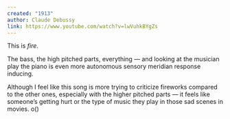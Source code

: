 ```yaml
---
created: "1913"
author: Claude Debussy
link: https://www.youtube.com/watch?v=lwVuhkBYgZs
---
```


This is *fire*.

The bass, the high pitched parts, everything — and looking at the musician play the piano is even more autonomous sensory meridian response inducing.

Although I feel like this song is more trying to criticize fireworks compared to the other ones, especially with the higher pitched parts — it feels like someone’s getting hurt or the type of music they play in those sad scenes in movies.
o()